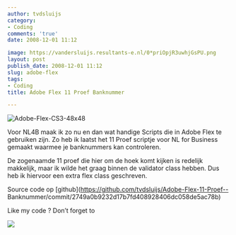 ```yaml
---
author: tvdsluijs
category:
- Coding
comments: 'true'
date: 2008-12-01 11:12

image: https://vandersluijs.resultants-e.nl/0*priOpjR3uwhjGsPU.png
layout: post
publish_date: 2008-12-01 11:12
slug: adobe-flex
tags:
- Coding
title: Adobe Flex 11 Proef Banknummer

---
```

![Adobe-Flex-CS3-48x48](https://vandersluijs.resultants-e.nl/0*priOpjR3uwhjGsPU.png)

Voor NL4B maak ik zo nu en dan wat handige Scripts die in Adobe Flex te
gebruiken zijn. Zo heb ik laatst het 11 Proef scriptje voor NL for Business
gemaakt waarmee je banknummers kan controleren.  
  
De zogenaamde 11 proef die hier om de hoek komt kijken is redelijk makkelijk,
maar ik wilde het graag binnen de validator class hebben. Dus heb ik hiervoor
een extra flex class geschreven.  
  
  
  
  
Source code op [github](https://github.com/tvdsluijs/Adobe-Flex-11-Proef--
Banknummer/commit/2749a0b9232d17b7fd408928406dc058de5ac78b)  
  
Like my code ? Don’t forget to

![](https://vandersluijs.resultants-e.nl/0*DzGfYe3fkmgwi4za.gif)


